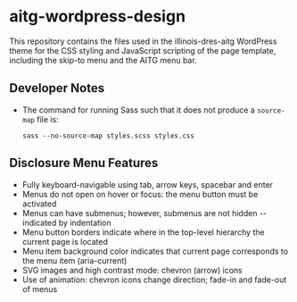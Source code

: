 # aitg-wordpress-design

This repository contains the files used in the illinois-dres-aitg WordPress
theme for the CSS styling and JavaScript scripting of the page template,
including the skip-to menu and the AITG menu bar.

## Developer Notes

* The command for running Sass such that it does not produce a `source-map`
  file is:

  `sass --no-source-map styles.scss styles.css`

## Disclosure Menu Features

* Fully keyboard-navigable using tab, arrow keys, spacebar and enter
* Menus do not open on hover or focus: the menu button must be activated
* Menus can have submenus; however, submenus are not hidden -- indicated by indentation
* Menu button borders indicate where in the top-level hierarchy the current page is located
* Menu item background color indicates that current page corresponds to the menu item (aria-current)
* SVG images and high contrast mode: chevron (arrow) icons
* Use of animation: chevron icons change direction; fade-in and fade-out of menus
